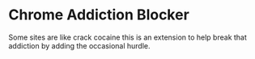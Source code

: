 # Chrome Addiction Blocker

Some sites are like crack cocaine this is an extension to help break that addiction by adding the occasional hurdle.